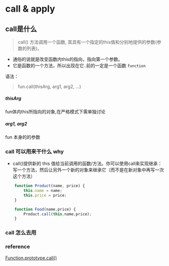 # call & apply

## call是什么
> call() 方法调用一个函数, 其具有一个指定的this值和分别地提供的参数(参数的列表)。


- 通俗的说就是改变函数内this的指向，指向第一个参数。
- 它是函数的一个方法，所以出现在它`.`前的一定是一个函数 `function`

语法：

>fun.call(thisArg, arg1, arg2, ...)

##### thisArg   
fun体内this所指向的对象,在严格模式下需单独讨论

##### arg1, arg2  
fun 本身的的参数

### call 可以用来干什么 why
- call()提供新的 this 值给当前调用的函数/方法。你可以使用call来实现继承：写一个方法，然后让另外一个新的对象来继承它（而不是在新对象中再写一次这个方法）
``` javascript
    function Product(name, price) {
        this.name = name;
        this.price = price;
    }

    function Food(name,price) {
        Product.call(this,name,price);
    }
```

### call 怎么去用


### reference 
[Function.prototype.call()](https://developer.mozilla.org/zh-CN/docs/Web/JavaScript/Reference/Global_Objects/Function/call)